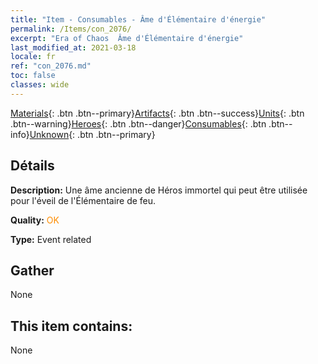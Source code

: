 ```yaml
---
title: "Item - Consumables - Âme d'Élémentaire d'énergie"
permalink: /Items/con_2076/
excerpt: "Era of Chaos  Âme d'Élémentaire d'énergie"
last_modified_at: 2021-03-18
locale: fr
ref: "con_2076.md"
toc: false
classes: wide
---
```

 [Materials](/fr/Items/){: .btn .btn--primary}[Artifacts](/fr/Items/Artifacts/){: .btn .btn--success}[Units](/fr/Items/Units/){: .btn .btn--warning}[Heroes](/fr/Items/Heroes/){: .btn .btn--danger}[Consumables](/fr/Items/Consumables/){: .btn .btn--info}[Unknown](/fr/Items/Unknown/){: .btn .btn--primary}

## Détails
 **Description:** Une âme ancienne de Héros immortel qui peut être utilisée pour l'éveil de l'Élémentaire de feu.

 **Quality:** <span style="color: #FF8C00">OK</span>

 **Type:** Event related

## Gather

  None

## This item contains:

  None

